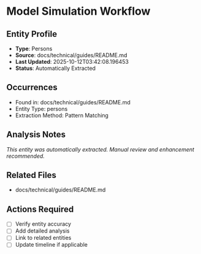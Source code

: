 # Model Simulation Workflow

## Entity Profile
- **Type**: Persons
- **Source**: docs/technical/guides/README.md
- **Last Updated**: 2025-10-12T03:42:08.196453
- **Status**: Automatically Extracted

## Occurrences
- Found in: docs/technical/guides/README.md
- Entity Type: persons
- Extraction Method: Pattern Matching

## Analysis Notes
*This entity was automatically extracted. Manual review and enhancement recommended.*

## Related Files
- docs/technical/guides/README.md

## Actions Required
- [ ] Verify entity accuracy
- [ ] Add detailed analysis
- [ ] Link to related entities
- [ ] Update timeline if applicable
